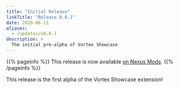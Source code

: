 ```yaml
---
title: "Initial Release"
linkTitle: "Release 0.0.1"
date: 2020-06-11
aliases:
  - /updates/v0.0.1
description: >
  The initial pre-alpha of Vortex Showcase
---
```


{{% pageinfo %}}
This release is now available [on Nexus Mods](https://www.nexusmods.com/site/mods/133?tab=files).
{{% /pageinfo %}}

This release is the first alpha of the Vortex Showcase extension!